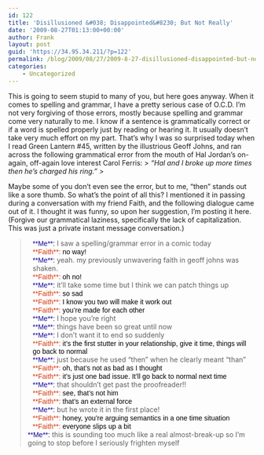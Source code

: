 ```yaml
---
id: 122
title: 'Disillusioned &#038; Disappointed&#8230; But Not Really'
date: '2009-08-27T01:13:00+00:00'
author: Frank
layout: post
guid: 'https://34.95.34.211/?p=122'
permalink: /blog/2009/08/27/2009-8-27-disillusioned-disappointed-but-not-really-html/
categories:
    - Uncategorized
---
```


<div src="v5">This is going to seem stupid to many of you, but here goes anyway. When it comes to spelling and grammar, I have a pretty serious case of O.C.D. I’m not very forgiving of those errors, mostly because spelling and grammar come very naturally to me. I know if a sentence is grammatically correct or if a word is spelled properly just by reading or hearing it. It usually doesn’t take very much effort on my part. That’s why I was so surprised today when I read Green Lantern #45, written by the illustrious Geoff Johns, and ran across the following grammatical error from the mouth of Hal Jordan’s on-again, off-again love interest Carol Ferris:  
<span style="font-style: italic;"></span>> <span style="font-style: italic;">“Hal and I broke up more times then he’s charged his ring.”<span style="font-style: italic;"><span style="font-style: italic;"></span></span>  
> </span>

M<span style="font-size:100%;">aybe some of you don’t even see the error, but to me, “then” stands out like a sore thumb. So what’s the point of all this? I mentioned it in passing during a conversation with my friend Faith, and the following dialogue came out of it. I thought it was funny, so upon her suggestion, I’m posting it here.</span> (Forgive our grammatical laziness, specifically the lack of capitalization. This was just a private instant message conversation.)

> <span style="font-size:100%;">  
> </span>
> 
> <div style="padding: 0px 5px;"><div style="padding: 0px 5px;"><span style="font-style: normal; font-variant: normal; font-weight: normal; line-height: normal; font-size-adjust: none; font-stretch: normal; color: rgb(15, 5, 149);font-family:Arial;font-size:100%;">**Me**:</span><span style="font-size:100%;"> I saw a spelling/grammar error in a comic today</span></div></div><div style="padding: 0px 5px;"><div style="padding: 0px 5px;"><span style="font-style: normal; font-variant: normal; font-weight: normal; line-height: normal; font-size-adjust: none; font-stretch: normal; color: rgb(215, 51, 6);font-family:Arial;font-size:100%;">**Faith**:</span><span style="font-size:100%;"> </span><span style="color: rgb(0, 0, 0);font-family:Arial;font-size:100%;">no way!</span></div></div><div style="padding: 0px 5px;"><div style="padding: 0px 5px;"><span style="font-style: normal; font-variant: normal; font-weight: normal; line-height: normal; font-size-adjust: none; font-stretch: normal; color: rgb(15, 5, 149);font-family:Arial;font-size:100%;">**Me**:</span><span style="font-size:100%;"> yeah. my previously unwavering faith in geoff johns was shaken.</span></div></div><div style="padding: 0px 5px;"><div style="padding: 0px 5px;"><span style="font-style: normal; font-variant: normal; font-weight: normal; line-height: normal; font-size-adjust: none; font-stretch: normal; color: rgb(215, 51, 6);font-family:Arial;font-size:100%;">**Faith**:</span><span style="font-size:100%;"> </span><span style="color: rgb(0, 0, 0);font-family:Arial;font-size:100%;">oh no!</span></div></div><div style="padding: 0px 5px;"><div style="padding: 0px 5px;"><span style="font-style: normal; font-variant: normal; font-weight: normal; line-height: normal; font-size-adjust: none; font-stretch: normal; color: rgb(15, 5, 149);font-family:Arial;font-size:100%;">**Me**:</span><span style="font-size:100%;"> it’ll take some time but I think we can patch things up</span></div></div><div style="padding: 0px 5px;"><div style="padding: 0px 5px;"><span style="font-style: normal; font-variant: normal; font-weight: normal; line-height: normal; font-size-adjust: none; font-stretch: normal; color: rgb(215, 51, 6);font-family:Arial;font-size:100%;">**Faith**:</span><span style="font-size:100%;"> </span><span style="color: rgb(0, 0, 0);font-family:Arial;font-size:100%;">so sad</span></div></div><div style="padding: 0px 5px;"><div style="padding: 0px 5px;"><span style="font-style: normal; font-variant: normal; font-weight: normal; line-height: normal; font-size-adjust: none; font-stretch: normal; color: rgb(215, 51, 6);font-family:Arial;font-size:100%;">**Faith**:</span><span style="font-size:100%;"> </span><span style="color: rgb(0, 0, 0);font-family:Arial;font-size:100%;">I know you two will make it work out</span></div></div><div style="padding: 0px 5px;"><div style="padding: 0px 5px;"><span style="font-style: normal; font-variant: normal; font-weight: normal; line-height: normal; font-size-adjust: none; font-stretch: normal; color: rgb(215, 51, 6);font-family:Arial;font-size:100%;">**Faith**</span><span style="font-style: normal; font-variant: normal; font-weight: normal; line-height: normal; font-size-adjust: none; font-stretch: normal; color: rgb(215, 51, 6);font-family:Arial;font-size:100%;">:</span><span style="font-size:100%;"> </span><span style="color: rgb(0, 0, 0);font-family:Arial;font-size:100%;">you’re made for each other</span></div></div><div style="padding: 0px 5px;"><div style="padding: 0px 5px;"><span style="font-style: normal; font-variant: normal; font-weight: normal; line-height: normal; font-size-adjust: none; font-stretch: normal; color: rgb(15, 5, 149);font-family:Arial;font-size:100%;">**Me**:</span><span style="font-size:100%;"> I hope you’re right</span></div></div><div style="padding: 0px 5px;"><div style="padding: 0px 5px;"><span style="font-style: normal; font-variant: normal; font-weight: normal; line-height: normal; font-size-adjust: none; font-stretch: normal; color: rgb(15, 5, 149);font-family:Arial;font-size:100%;">**Me**</span><span style="font-style: normal; font-variant: normal; font-weight: normal; line-height: normal; font-size-adjust: none; font-stretch: normal; color: rgb(15, 5, 149);font-family:Arial;font-size:100%;">:</span><span style="font-size:100%;"> things have been so great until now</span></div></div><div style="padding: 0px 5px;"><div style="padding: 0px 5px;"><span style="font-style: normal; font-variant: normal; font-weight: normal; line-height: normal; font-size-adjust: none; font-stretch: normal; color: rgb(15, 5, 149);font-family:Arial;font-size:100%;">**Me**</span><span style="font-style: normal; font-variant: normal; font-weight: normal; line-height: normal; font-size-adjust: none; font-stretch: normal; color: rgb(15, 5, 149);font-family:Arial;font-size:100%;">:</span><span style="font-size:100%;"> I don’t want it to end so suddenly</span></div></div><div style="padding: 0px 5px;"><div style="padding: 0px 5px;"><span style="font-style: normal; font-variant: normal; font-weight: normal; line-height: normal; font-size-adjust: none; font-stretch: normal; color: rgb(215, 51, 6);font-family:Arial;font-size:100%;">**Faith**:</span><span style="font-size:100%;"> </span><span style="color: rgb(0, 0, 0);font-family:Arial;font-size:100%;">it’s the first stutter in your relationship, give it time, things will go back to normal</span></div></div><div style="padding: 0px 5px;"><div style="padding: 0px 5px;"><span style="font-style: normal; font-variant: normal; font-weight: normal; line-height: normal; font-size-adjust: none; font-stretch: normal; color: rgb(15, 5, 149);font-family:Arial;font-size:100%;">**Me**</span><span style="font-style: normal; font-variant: normal; font-weight: normal; line-height: normal; font-size-adjust: none; font-stretch: normal; color: rgb(15, 5, 149);font-family:Arial;font-size:100%;">:</span><span style="font-size:100%;"> just because he used “then” when he clearly meant “than”</span></div></div><div style="padding: 0px 5px;"><div style="padding: 0px 5px;"><span style="font-style: normal; font-variant: normal; font-weight: normal; line-height: normal; font-size-adjust: none; font-stretch: normal; color: rgb(215, 51, 6);font-family:Arial;font-size:100%;">**Faith**</span><span style="font-style: normal; font-variant: normal; font-weight: normal; line-height: normal; font-size-adjust: none; font-stretch: normal; color: rgb(215, 51, 6);font-family:Arial;font-size:100%;">:</span><span style="font-size:100%;"> </span><span style="color: rgb(0, 0, 0);font-family:Arial;font-size:100%;">oh, that’s not as bad as I thought</span></div></div><div style="padding: 0px 5px;"><div style="padding: 0px 5px;"><span style="font-style: normal; font-variant: normal; font-weight: normal; line-height: normal; font-size-adjust: none; font-stretch: normal; color: rgb(215, 51, 6);font-family:Arial;font-size:100%;">**Faith**</span><span style="font-style: normal; font-variant: normal; font-weight: normal; line-height: normal; font-size-adjust: none; font-stretch: normal; color: rgb(215, 51, 6);font-family:Arial;font-size:100%;">:</span><span style="font-size:100%;"> </span><span style="color: rgb(0, 0, 0);font-family:Arial;font-size:100%;">it’s just one bad issue. It’ll go back to normal next time</span></div></div><div style="padding: 0px 5px;"><div style="padding: 0px 5px;"><span style="font-style: normal; font-variant: normal; font-weight: normal; line-height: normal; font-size-adjust: none; font-stretch: normal; color: rgb(15, 5, 149);font-family:Arial;font-size:100%;">**Me**:</span><span style="font-size:100%;"> that shouldn’t get past the proofreader!!</span></div></div><div style="padding: 0px 5px;"><div style="padding: 0px 5px;"><span style="font-style: normal; font-variant: normal; font-weight: normal; line-height: normal; font-size-adjust: none; font-stretch: normal; color: rgb(215, 51, 6);font-family:Arial;font-size:100%;">**Faith**</span><span style="font-style: normal; font-variant: normal; font-weight: normal; line-height: normal; font-size-adjust: none; font-stretch: normal; color: rgb(215, 51, 6);font-family:Arial;font-size:100%;">:</span><span style="font-size:100%;"> </span><span style="color: rgb(0, 0, 0);font-family:Arial;font-size:100%;">see, that’s not him</span></div></div><div style="padding: 0px 5px;"><div style="padding: 0px 5px;"><span style="font-style: normal; font-variant: normal; font-weight: normal; line-height: normal; font-size-adjust: none; font-stretch: normal; color: rgb(215, 51, 6);font-family:Arial;font-size:100%;">**Faith**</span><span style="font-style: normal; font-variant: normal; font-weight: normal; line-height: normal; font-size-adjust: none; font-stretch: normal; color: rgb(215, 51, 6);font-family:Arial;font-size:100%;">:</span><span style="font-size:100%;"> </span><span style="color: rgb(0, 0, 0);font-family:Arial;font-size:100%;">that’s an external force</span></div></div><div style="padding: 0px 5px;"><div style="padding: 0px 5px;"><span style="font-style: normal; font-variant: normal; font-weight: normal; line-height: normal; font-size-adjust: none; font-stretch: normal; color: rgb(15, 5, 149);font-family:Arial;font-size:100%;">**Me**</span><span style="font-style: normal; font-variant: normal; font-weight: normal; line-height: normal; font-size-adjust: none; font-stretch: normal; color: rgb(15, 5, 149);font-family:Arial;font-size:100%;">:</span><span style="font-size:100%;"> but he wrote it in the first place!</span></div></div><div style="padding: 0px 5px;"><div style="padding: 0px 5px;"><span style="font-style: normal; font-variant: normal; font-weight: normal; line-height: normal; font-size-adjust: none; font-stretch: normal; color: rgb(215, 51, 6);font-family:Arial;font-size:100%;">**Faith**</span><span style="font-style: normal; font-variant: normal; font-weight: normal; line-height: normal; font-size-adjust: none; font-stretch: normal; color: rgb(215, 51, 6);font-family:Arial;font-size:100%;">:</span><span style="font-size:100%;"> </span><span style="color: rgb(0, 0, 0);font-family:Arial;font-size:100%;">honey, you’re arguing semantics in a one time situation</span></div></div><div style="padding: 0px 5px;"><div style="padding: 0px 5px;"><span style="font-style: normal; font-variant: normal; font-weight: normal; line-height: normal; font-size-adjust: none; font-stretch: normal; color: rgb(215, 51, 6);font-family:Arial;font-size:100%;">**Faith**</span><span style="font-style: normal; font-variant: normal; font-weight: normal; line-height: normal; font-size-adjust: none; font-stretch: normal; color: rgb(215, 51, 6);font-family:Arial;font-size:100%;">:</span><span style="font-size:100%;"> </span><span style="color: rgb(0, 0, 0);font-family:Arial;font-size:100%;">everyone slips up a bit</span></div></div><span style="font-style: normal; font-variant: normal; font-weight: normal; line-height: normal; font-size-adjust: none; font-stretch: normal; color: rgb(15, 5, 149);font-family:Arial;font-size:100%;"> **Me**</span><span style="font-style: normal; font-variant: normal; font-weight: normal; line-height: normal; font-size-adjust: none; font-stretch: normal; color: rgb(15, 5, 149);font-family:Arial;font-size:100%;">:</span><span style="font-size:100%;"> this is sounding too much like a real almost-break-up so I’m going to stop before I seriously frighten myself</span>

</div>